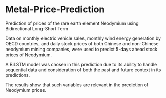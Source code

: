 # Metal-Price-Prediction
Prediction of prices of the rare earth element Neodymium using Bidirectional Long-Short Term

Data on monthly electric vehicle sales, monthly wind energy generation by OECD countries, and daily stock prices of both Chinese and non-Chinese neodymium mining companies, were used to predict 5-days ahead stock prices of Neodymium.

A BiLSTM model was chosen in this prediction due to its ability to handle sequential data and consideration of both the past and future context in its predictions.

The results show that such variables are relevant in the prediction of Neodymium prices.
